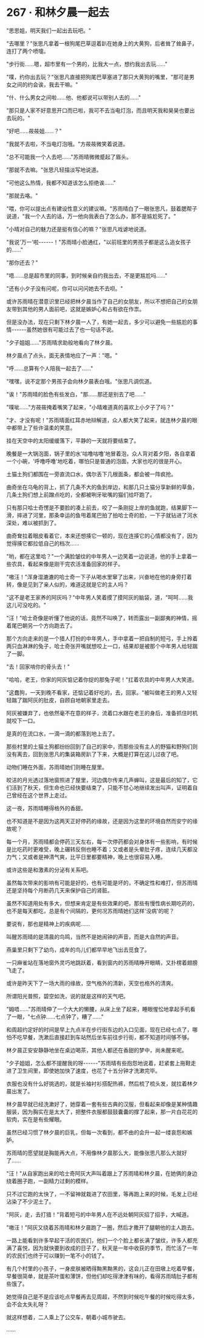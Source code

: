 <link rel="stylesheet" href="../styles/text.css" />
<h1>267 · 和林夕晨一起去</h1>

"思思姐，明天我们一起出去玩吧。"

"去哪里？"张思凡拿着一根狗尾巴草逗着趴在她身上的大黄狗，后者耸了耸鼻子，连打了两个喷嚏。

"步行街......嗯，超市里有一个男的，比我大一点，想约我出去玩......"

"噗，约你出去玩？"张思凡直接把狗尾巴草塞进了那只大黄狗的嘴里，"那可是男女之间的约会诶，我去干嘛。"

"什、什么男女之间啦......他、他都说可以带别人去的......"

"那只是人家不好意思开口而已啦，我可不去当电灯泡，而且明天我和昊昊也要出去玩的。"

"好吧......莜莜姐......？"

"我就不去啦，不当电灯泡哦。"方莜莜微笑着说道。

"总不可能我一个人去吧......"苏雨晴微微蹙起了眉头。

"那就不去嘛。"张思凡轻描淡写地说道。

"可他这么热情，我都不知道该怎么拒绝诶......"

"那就去咯。"

"喂，你可以提出点有建设性意义的建议嘛。"苏雨晴白了一眼张思凡，鼓着腮帮子说道，"我一个人去的话，万一他向我表白了怎么办，那不是尴尬死了。"

"小晴对自己的魅力还是挺有信心的嘛？"张思凡戏谑地说道。

"我说'万一'啦------！"苏雨晴小脸通红，"以前班里的男孩子都是这么追女孩子的......"

"那你还去？"

"唔......总是超市里的同事，到时候亲自约我出去，不是更尴尬吗......"

"还有小夕子没有问呢，你可以问问她去不去呗。"

或许苏雨晴在潜意识里已经把林夕晨当作了自己的女朋友，所以不想把自己的女朋友带到其他的男人面前吧，这就是嫉妒心和占有欲在作祟。

但是没办法，现在只剩下林夕晨一人了，有她一起去，多少可以避免一些尴尬的事情------虽然她很有可能过去了也一句话不说。

"夕子姐姐......"苏雨晴求助般地看向了林夕晨。

林夕晨点了点头，面无表情地应了一声："嗯。"

"呼......总算有个人陪我一起去了......"

"嘿嘿，说不定那个男孩子会向林夕晨表白哦。"张思凡调侃道。

"诶！"苏雨晴的脸色有些发白，"那......那还是别去了吧......"

"噗呲......"方莜莜掩着嘴笑了起来，"小晴难道真的喜欢上小夕子了吗？"

"才、才没有呢！"苏雨晴面红耳赤地辩解道，众人都大笑了起来，就连林夕晨的眼中都带上了些许温柔的笑意。

挂在天空中的太阳缓缓落下，平静的一天就将要结束了。

晚餐是一大锅泡面，锅子里的水'咕噜咕噜'地冒着泡，众人背对着夕阳，各自拿着一个小碗，'呼噜呼噜'地吃着，哪怕只是普通的泡面，大家也吃的很是开心。

土猫土狗们都围在一旁直流口水，偶尔丢下几根面条，都会被一阵疯抢。

曲奇坐在乌龟的背上，抓了几条不大的鱼到岸边，和那几只土猫分享新鲜的草鱼，几条土狗们想上前蹭点吃的，全都被咧牙呲嘴的猫们给吓跑了。

只有那只哈士奇愣是不要脸的凑上前去，咬了一条刚捉上岸的鱼就跑，结果脚下一滑，摔进了河里，那条幸运的鱼甩着尾巴拍了拍哈士奇的脸，一下子就钻进了河水深处，难以被抓到了。

曲奇耷拉着眼皮看着它，本来还想揍它一顿的，现在连揍它的心情都没有了，因为觉得揍它都拉低自己的档次......

"哟，都在这里哈？"一个满脸皱纹的中年男人一边笑着一边说道，他的手上拿着一些农具，看起来像是刚干完农活准备回家的样子。

"嗷汪！"浑身湿漉漉的哈士奇一下子从喝水里窜了出来，兴奋地在他的身旁打着转，像是见到了亲人似的，难道这就是它的主人吗？

"这不是老王家养的阿灰吗？"中年男人笑着摸了摸阿灰的脑袋，道，"呵呵......我这儿可没吃的。"

"汪！"哈士奇像是听懂了他说的话，竟然不叫唤了，转而露出一副鄙夷的神情，摇着尾巴朝另一个方向跑去了。

那个方向走来的是一个猎人打扮的中年男人，手中拿着一把自制的短弓，手上拎着两只血淋淋的兔子，哈士奇张开嘴就想咬上一口，结果却是被那个中年男人给轻踹了一脚。

"去！回家啃你的骨头去！"

"哈哈，老王，你家的阿灰惦记着你捉的那兔子呢！"扛着农具的中年男人大笑道。

"这蠢狗，一天到晚不看家，还惦记着好吃的，去，回家。"被叫做老王的男人又轻轻踹了踹阿灰的肚皮，自顾自地朝家里走去。

阿灰被嫌弃了，也依然毫不在意的样子，流着口水跟在老王的身后，准备抓住时机就咬下一口。

是真的在流口水，一滴一滴的都落到地上去了。

那些村里的土猫土狗都纷纷回到了自己的家中，而那些没有主人的野猫和野狗们则没有离去，回到张思凡的集装箱房趴了下来，大概是打算在这儿过夜了吧。

动物们睡在外面，苏雨晴她们则睡在屋里。

皎洁的月光透过落地窗照进了屋里，河边偶尔传来几声蝉叫，这是最后的知了，它们活到了秋天，但生命也已经快要结束了，只能不甘心地继续发出叫声，证明着自己曾经在这个世界上走过。

这一夜，苏雨晴睡得格外的香甜。

也不知道是不是因为这两天正好停药的缘故，还是因为这里的环境自然而安宁的缘故呢？

每一个月，苏雨晴都会停药三天左右，每一次停药都会对身体有一些影响，有时候是比吃药时更难受，晚上碾转反侧也睡不着；又或者是头晕肚子疼，连续几天都没力气；又或者是神清气爽，比平日里都要精神，晚上也很容易入睡。

或许这些是和激素的分泌有关系吧。

虽然每次带来的影响有可能是好的，也有可能是坏的，不确定性和难打，但苏雨晴还是坚持每个月断药几天来保护自己的肾脏。

虽然不知道用处有多大，但想来肯定是有些效果的吧，那些有慢性病长期吃药的，也不是每天都吃，总是有个间隔的，更何况苏雨晴她们这样'没病'的呢？

要说有，那也是精神上的疾病呢......

叫醒苏雨晴的是清晨的鸟鸣，当然不是她闹钟的声音，而是大自然的声音。

燕巢里只剩下了幼鸟，成年的鸟儿们都早早地飞出去觅食了。

一只麻雀站在落地窗外灵巧地跳跃着，看到窗内的苏雨晴睁开眼睛，又扑楞着翅膀飞走了。

或许是昨天下了一场大雨的缘故，空气格外的清新，天空也格外的清爽。

所谓阳光普照，碧空如洗，说的就是这样的天气吧。

"姆唔......"苏雨晴伸了一个大大的懒腰，从床上坐了起来，睡眼惺忪地拿起手机看了一眼，"七点钟......七点钟了，糟了......"

和周超约定好的时间是早上九点半在步行街东边的入口见面，现在已经七点了，哪怕不吃早餐，洗漱后直接赶到车站然后坐车前往步行街，都不知道时间够不够。

林夕晨正安安静静地坐在桌边喝茶，其他人都还在香甜的梦中，尚未醒来呢。

"夕子姐姐，怎么都不提醒我的呀------"苏雨晴有些抱怨地说着，赶紧套上拖鞋走进了卫生间里，即使她加快了速度，也花了十五分钟才洗漱完毕。

衣服也没有什么好挑选的，就是长袖衬衫搭配热裤，然后梳了梳头发，就拉着林夕晨出发了。

林夕晨早就已经洗漱好了，她穿着一套有些古典的汉服，但看起来却像是某种情趣服装，因为胸实在是太大了，把整件衣服都鼓鼓囊囊的撑了起来，那一片白花花的软肉，实在是有些耀眼。

虽然已经习惯了林夕晨的巨乳，但每一次看到，都不由的会升一起一缕哀怨和嫉妒。

苏雨晴的愿望就是胸能再大点，不用像林夕晨那么大，能像张思凡那么大就好了......

"汪！"从自家跑出来的哈士奇阿灰大声叫着跟上了苏雨晴和林夕晨，在她俩的身边绕着圈子跑，一副精力过剩的模样。

只不过它跑的太快了，一不留神就栽进了农田里，等再跑上来的时候，毛发上已经沾染了不少泥土了。

"阿灰，走，去打猎！"背着短弓的中年男人在不远处朝阿灰招了招手，大喊道。

"嗷汪！"阿灰又绕着苏雨晴和林夕晨跑了一圈，然后才撒开了腿朝他的主人跑去。

一路上能看到许多早起干活的农民们，他们一个个脸上都长满了皱纹，许多人都充满了喜悦，因为就快要到收成的日子了，秋天是一年中收获的季节，而忙活了一年的农民们也终于可以赚到一笔不小的钱了。

有几个村里的小孩子，一身皮肤被晒得黝黑黝黑的，这会儿正在田墩上吃着早餐，早餐很简单，就是茶叶蛋和薄饼，但他们却吃得津津有味的，看得苏雨晴肚子都有些饿了。

她觉得自己是不是应该吃点早餐再去见周超，不然到时候吃午餐的时候吃得太多，会不会太失礼呀？

就这样想着，二人乘上了公交车，朝着小城市驶去。

......
